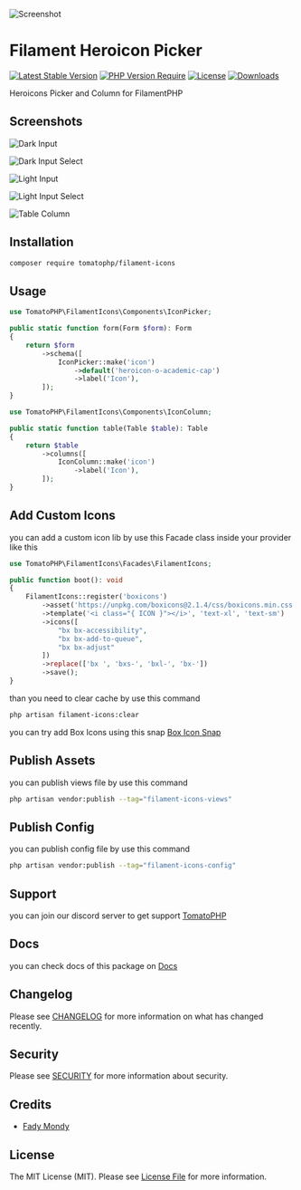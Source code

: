 ![Screenshot](https://github.com/tomatophp/filament-icons/blob/master/arts/3x1io-tomato-icons.jpg)

# Filament Heroicon Picker

[![Latest Stable Version](https://poser.pugx.org/tomatophp/filament-icons/version.svg)](https://packagist.org/packages/tomatophp/filament-icons)
[![PHP Version Require](http://poser.pugx.org/tomatophp/filament-icons/require/php)](https://packagist.org/packages/tomatophp/filament-icons)
[![License](https://poser.pugx.org/tomatophp/filament-icons/license.svg)](https://packagist.org/packages/tomatophp/filament-icons)
[![Downloads](https://poser.pugx.org/tomatophp/filament-icons/d/total.svg)](https://packagist.org/packages/tomatophp/filament-icons)

Heroicons Picker and Column for FilamentPHP

## Screenshots

![Dark Input](https://github.com/tomatophp/filament-icons/blob/master/arts/input-dark.png)

![Dark Input Select](https://github.com/tomatophp/filament-icons/blob/master/arts/input-select-dark.png)

![Light Input](https://github.com/tomatophp/filament-icons/blob/master/arts/input-light.png)

![Light Input Select](https://github.com/tomatophp/filament-icons/blob/master/arts/input-select-light.png)

![Table Column](https://github.com/tomatophp/filament-icons/blob/master/arts/column.png)

## Installation

```bash
composer require tomatophp/filament-icons
```

## Usage

```php
use TomatoPHP\FilamentIcons\Components\IconPicker;

public static function form(Form $form): Form
{
    return $form
        ->schema([
            IconPicker::make('icon')
                ->default('heroicon-o-academic-cap')
                ->label('Icon'),
        ]);
}
```

```php
use TomatoPHP\FilamentIcons\Components\IconColumn;

public static function table(Table $table): Table
{
    return $table
        ->columns([
            IconColumn::make('icon')
                ->label('Icon'),
        ]);
}
```

## Add Custom Icons

you can add a custom icon lib by use this Facade class inside your provider like this

```php
use TomatoPHP\FilamentIcons\Facades\FilamentIcons;

public function boot(): void
{
    FilamentIcons::register('boxicons')
        ->asset('https://unpkg.com/boxicons@2.1.4/css/boxicons.min.css')
        ->template('<i class="{ ICON }"></i>', 'text-xl', 'text-sm')
        ->icons([
            "bx bx-accessibility",
            "bx bx-add-to-queue",
            "bx bx-adjust"
        ])  
        ->replace(['bx ', 'bxs-', 'bxl-', 'bx-'])
        ->save();
}
```

than you need to clear cache by use this command

```bash
php artisan filament-icons:clear
```

you can try add Box Icons using this snap [Box Icon Snap](boxicons-provider-snap.md)

## Publish Assets

you can publish views file by use this command

```bash
php artisan vendor:publish --tag="filament-icons-views"
```

## Publish Config

you can publish config file by use this command

```bash
php artisan vendor:publish --tag="filament-icons-config"
```

## Support

you can join our discord server to get support [TomatoPHP](https://discord.gg/Xqmt35Uh)

## Docs

you can check docs of this package on [Docs](https://docs.tomatophp.com/plugins/laravel-package-generator)

## Changelog

Please see [CHANGELOG](CHANGELOG.md) for more information on what has changed recently.

## Security

Please see [SECURITY](SECURITY.md) for more information about security.

## Credits

- [Fady Mondy](mailto:info@3x1.io)

## License

The MIT License (MIT). Please see [License File](LICENSE.md) for more information.
